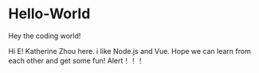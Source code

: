 # Hello-World
Hey the coding world!

Hi E!
Katherine Zhou here. i like Node.js and Vue. Hope we can learn from each other and get some fun!
Alert！！！
